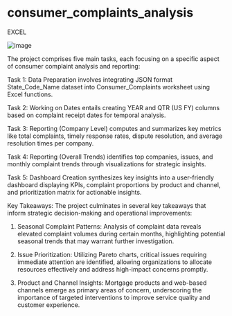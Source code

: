 # consumer_complaints_analysis
EXCEL

![image](https://github.com/JERRYTANWER/consumer_complaints_analysis/assets/117863519/7e954a72-bb5c-4df1-b8dc-4f83047cf9e9)

The project comprises five main tasks, each focusing on a specific aspect of consumer complaint analysis and reporting:

Task 1: Data Preparation involves integrating JSON format State_Code_Name dataset into Consumer_Complaints worksheet using Excel functions.

Task 2: Working on Dates entails creating YEAR and QTR (US FY) columns based on complaint receipt dates for temporal analysis.

Task 3: Reporting (Company Level) computes and summarizes key metrics like total complaints, timely response rates, dispute resolution, and average resolution times per company.

Task 4: Reporting (Overall Trends) identifies top companies, issues, and monthly complaint trends through visualizations for strategic insights.

Task 5: Dashboard Creation synthesizes key insights into a user-friendly dashboard displaying KPIs, complaint proportions by product and channel, and prioritization matrix for actionable insights.

Key Takeaways:
The project culminates in several key takeaways that inform strategic decision-making and operational improvements:

1. Seasonal Complaint Patterns: Analysis of complaint data reveals elevated complaint volumes during certain months, highlighting potential seasonal trends that may warrant further investigation.

2. Issue Prioritization: Utilizing Pareto charts, critical issues requiring immediate attention are identified, allowing organizations to allocate resources effectively and address high-impact concerns promptly.

3. Product and Channel Insights: Mortgage products and web-based channels emerge as primary areas of concern, underscoring the importance of targeted interventions to improve service quality and customer experience.
